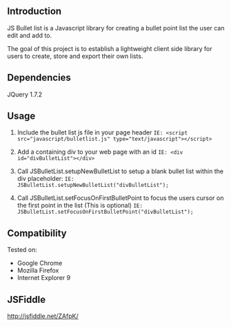 Introduction
------------

JS Bullet list is a Javascript library for creating a bullet point list the user can edit and add to.

The goal of this project is to establish a lightweight client side library for users to create, store and export their own lists.

Dependencies
------------
JQuery 1.7.2

Usage
-----
1. Include the bullet list js file in your page header
   `IE: <script src="javascript/bulletlist.js" type="text/javascript"></script>`

2. Add a containing div to your web page with an id
   `IE: <div id="divBulletList"></div>`
   
3. Call JSBulletList.setupNewBulletList to setup a blank
   bullet list within the div placeholder:
   `IE: JSBulletList.setupNewBulletList("divBulletList");`
   
4. Call JSBulletList.setFocusOnFirstBulletPoint to focus the users cursor on the first point in the list (This is optional)
   `IE: JSBulletList.setFocusOnFirstBulletPoint("divBulletList");`
   
   
Compatibility
-------------
Tested on:

* Google Chrome
* Mozilla Firefox
* Internet Explorer 9

JSFiddle
--------
http://jsfiddle.net/ZAfpK/
